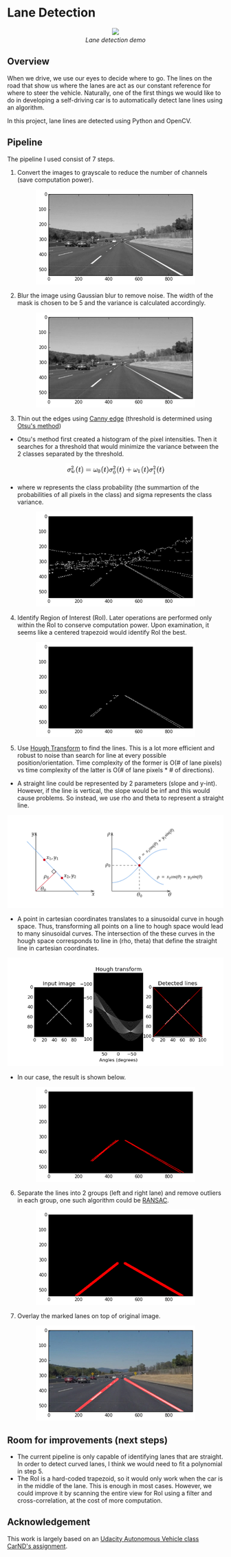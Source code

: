 # **Lane Detection** 

<p align="center">
  <img src="images/example_output.gif" width=600><br/>
  <i>Lane detection demo</i>
</p>

Overview
---

When we drive, we use our eyes to decide where to go.  The lines on the road that show us where the lanes are act as our constant reference for where to steer the vehicle.  Naturally, one of the first things we would like to do in developing a self-driving car is to automatically detect lane lines using an algorithm.

In this project, lane lines are detected using Python and OpenCV.  

Pipeline
---
The pipeline I used consist of 7 steps.
1. Convert the images to grayscale to reduce the number of channels (save computation power).
<p align="center">
  <img src="images/gray.png"
  >
</p>

2. Blur the image using Gaussian blur to remove noise. The width of the mask is chosen to be 5 and the variance is calculated accordingly.
<p align="center">
  <img src="images/blur.png"
  >
</p>

3. Thin out the edges using [Canny edge](https://docs.opencv.org/trunk/da/d22/tutorial_py_canny.html) (threshold is determined using [Otsu's method](https://medium.com/@hbyacademic/otsu-thresholding-4337710dc519))
- Otsu's method first created a histogram of the pixel intensities. Then it searches for a threshold that would minimize the variance between the 2 classes separated by the threshold. 
<p align="center">
  <img src="images/otsu.png"
  height="30"
  >
</p>

- where w represents the class probability (the summartion of the probabilities of all pixels in the class) and sigma represents the class variance.
<p align="center">
  <img src="images/edges.png"
  >
</p>

4. Identify Region of Interest (RoI). Later operations are performed only within the RoI to conserve computation power. Upon examination, it seems like a centered trapezoid would identify RoI the best.
<p align="center">
  <img src="images/RoI.png"
  >
</p>

5. Use [Hough Transform](https://towardsdatascience.com/lines-detection-with-hough-transform-84020b3b1549) to find the lines. This is a lot more efficient and robust to noise than search for line at every possible position/orientation. Time complexity of the former is O(# of lane pixels) vs time complexity of the latter is O(# of lane pixels * # of directions).
- A straight line could be represented by 2 parameters (slope and y-int). However, if the line is vertical, the slope would be inf and this would cause problems. So instead, we use rho and theta to represent a straight line.
<p align="center">
  <img src="images/hough_transform.png"
  >
</p>

- A point in cartesian coordinates translates to a sinusoidal curve in hough space. Thus, transforming all points on a line to hough space would lead to many sinusoidal curves. The intersection of the these curves in the hough space corresponds to line in (rho, theta) that define the straight line in cartesian coordinates.
<p align="center">
  <img src="images/hough_transform_line.png"
  >
</p>

- In our case, the result is shown below.
<p align="center">
  <img src="images/hough_transform_lines.png"
  >
</p>

6. Separate the lines into 2 groups (left and right lane) and remove outliers in each group, one such algorithm could be [RANSAC](https://medium.com/@iamhatesz/random-sample-consensus-bd2bb7b1be75).
<p align="center">
  <img src="images/lanes.png"
  >
</p>

7. Overlay the marked lanes on top of original image.
<p align="center">
  <img src="images/final.png"
  >
</p>

Room for improvements (next steps)
---
- The current pipeline is only capable of identifying lanes that are straight. In order to detect curved lanes, I think we would need to fit a polynomial in step 5.
- The RoI is a hard-coded trapezoid, so it would only work when the car is in the middle of the lane. This is enough in most cases. However, we could improve it by scanning the entire view for RoI using a filter and cross-correlation, at the cost of more computation.


Acknowledgement
---
This work is largely based on an [Udacity Autonomous Vehicle class CarND's assignment](https://github.com/udacity/CarND-LaneLines-P1).